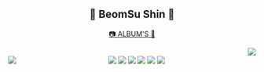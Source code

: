 
<div align="center">
 
## 🛫 BeomSu Shin 🛬
 <a href="http://3.38.214.0/"> 📷 ALBUM'S 📸</a>

<img align="right" src="https://github-readme-stats.vercel.app/api/top-langs/?username=bum2us&theme=dracula&exclude_repo=clone-web-scrapper,clone-zoom&hide=Procfile&layout=compact&langs_count=8"/>


<br>
<img align="left" src="https://github-readme-stats.vercel.app/api?username=bum2us&show_icons=true&theme=dracula"/>
<img src="https://img.shields.io/badge/C Sharp-368CCB?style=flat&logo=C Sharp&logoColor=white"/> 
<img src="https://img.shields.io/badge/Spring-6DB33F?style=flat&logo=Spring&logoColor=white"/> 
<img src="https://img.shields.io/badge/React-61DAFB?style=flat&logo=React&logoColor=white"/> 
<img src="https://img.shields.io/badge/JavaScript-F7DF1E?style=flat&logo=JavaScript&logoColor=white"/> 
<img src="https://img.shields.io/badge/Amazon EC2-F7DF1E?style=flat&logo=Amazon EC2&logoColor=white"/> 
<img src="https://img.shields.io/badge/Amazon RDS-527FFF?style=flat&logo=Amazon RDS&logoColor=white"/>
 </div>
